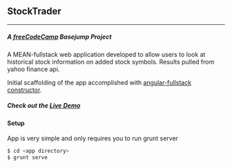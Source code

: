 ## StockTrader
____
##### A [freeCodeCamp](http://www.freecodecamp.com/) Basejump Project

A MEAN-fullstack web application developed to allow users to look at historical stock information on added stock symbols.  Results pulled from yahoo finance api.

Initial scaffolding of the app accomplished with [angular-fullstack constructor](https://github.com/DaftMonk/generator-angular-fullstack).

##### Check out the [Live Demo](https://stocktrader.herokuapp.com/)


#### Setup

App is very simple and only requires you to run grunt server

```sh
$ cd <app directory>
$ grunt serve
```






